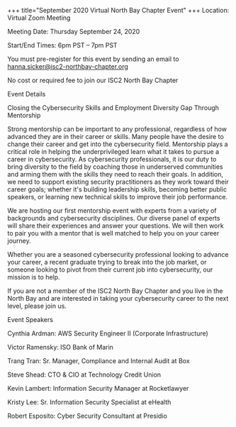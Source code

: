 +++
title="September 2020 Virtual North Bay Chapter Event"
+++
Location: Virtual Zoom Meeting

Meeting Date: Thursday September 24, 2020

Start/End Times: 6pm PST – 7pm PST
<!--more-->

You must pre-register for this event by sending an email to hanna.sicker@isc2-northbay-chapter.org

No cost or required fee to join our ISC2 North Bay Chapter

Event Details

Closing the Cybersecurity Skills and Employment Diversity Gap Through Mentorship

Strong mentorship can be important to any professional, regardless of how advanced they are in their career or skills. Many people have the desire to change their career and get into the cybersecurity field. Mentorship plays a critical role in helping the underprivileged learn what it takes to pursue a career in cybersecurity. As cybersecurity professionals, it is our duty to bring diversity to the field by coaching those in underserved communities and arming them with the skills they need to reach their goals. In addition, we need to support existing security practitioners as they work toward their career goals; whether it's building leadership skills, becoming better public speakers, or learning new technical skills to improve their job performance. 

We are hosting our first mentorship event with experts from a variety of backgrounds and cybersecurity disciplines. Our diverse panel of experts will share their experiences and answer your questions. We will then work to pair you with a mentor that is well matched to help you on your career journey. 

Whether you are a seasoned cybersecurity professional looking to advance your career, a recent graduate trying to break into the job market, or someone looking to pivot from their current job into cybersecurity, our mission is to help.

If you are not a member of the ISC2 North Bay Chapter and you live in the North Bay and are interested in taking your cybersecurity career to the next level, please join us.

Event Speakers

Cynthia Ardman: AWS Security Engineer II (Corporate Infrastructure) 

Victor Ramensky: ISO Bank of Marin

Trang Tran: Sr. Manager, Compliance and Internal Audit at Box

Steve Shead: CTO & CIO at Technology Credit Union

Kevin Lambert: Information Security Manager at Rocketlawyer

Kristy Lee: Sr. Information Security Specialist at eHealth

Robert Esposito: Cyber Security Consultant at Presidio
